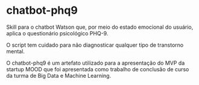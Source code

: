 # chatbot-phq9

Skill para o chatbot Watson que, por meio do estado emocional do usuário, aplica o questionário psicológico PHQ-9.

O script tem cuidado para não diagnosticar qualquer tipo de transtorno mental.

O chatbot-phq9 é um artefato utilizado para a apresentação do MVP da startup MOOD que foi apresentada como trabalho de conclusão de curso da turma de Big Data e Machine Learning.